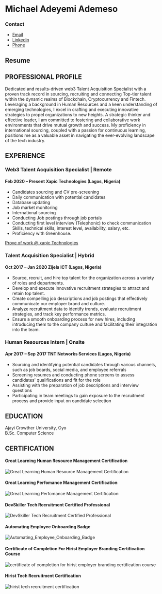 # Michael Adeyemi Ademeso
### Contact
- [Email](ademesomichael2@gmail.com)</br>
- [Linkedin](https://www.linkedin.com/in/michael-ademeso/)</br>
- [Phone](+2349123559437)
## Resume
## PROFESSIONAL PROFILE
Dedicated and results-driven web3 Talent Acquisition Specialist with a proven track record in sourcing, recruiting and connecting
Top-tier talent within the dynamic realms of Blockchain, Cryptocurrency and Fintech. Leveraging a background in Human
Resources and a keen understanding of emerging technologies, I excel in crafting and executing innovative strategies to propel
organizations to new heights. A strategic thinker and effective leader, I am committed to fostering and collaborative work
environments that drive mutual growth and success. My proficiency in international sourcing, coupled with a passion for
continuous learning, positions me as a valuable asset in navigating the ever-evolving landscape of the tech industry.

## EXPERIENCE
### Web3 Talent Acquisition Specialist | Remote
#### Feb 2020 – Present Xapic Technologies (Lagos, Nigeria)
- Candidates sourcing and CV pre-screening 
- Daily communication with potential candidates
- Database updating
- Job market monitoring
- International sourcing
- Conducting Job postings through job portals
- Conducting first level interview (Telephonic) to check communication Skills, technical skills, interest level, availability,
salary, etc.
- Proficiency with Greenhouse.
  
 [Prove of work @ xapic Technologies](/Daily_Sheet.csv.xlsx)

### Talent Acquisition Specialist | Hybrid
#### Oct 2017 – Jan 2020 Zijela ICT (Lagos, Nigeria)
- Source, recruit, and hire top talent for the organization across a variety of roles and departments.
- Develop and execute innovative recruitment strategies to attract and retain top talent.
- Create compelling job descriptions and job postings that effectively communicate our employer brand and culture.
- Analyze recruitment data to identify trends, evaluate recruitment strategies, and track key performance metrics.
- Ensure a smooth onboarding process for new hires, including introducing them to the company culture and facilitating their
  integration into the team.

### Human Resources Intern | Onsite
#### Apr 2017 – Sep 2017 TNT Networks Services (Lagos, Nigeria)
- Sourcing and identifying potential candidates through various channels, such as job boards, social media, and employee referrals
- Screening resumes and conducting phone screens to assess candidates' qualifications and fit for the role
- Assisting with the preparation of job descriptions and interview questions
- Participating in team meetings to gain exposure to the recruitment process and provide input on candidate selection

## EDUCATION
Ajayi Crowther University, Oyo </br>
B.Sc. Computer Science

## CERTIFICATION
#### Great Learning Human Resource Management Certification
![Great Learning Human Resource Management Certification](/Certifications/Human_Resource_Management.png)
#### Great Learning Perfomance Management Certification
![Great Learning Perfomance Management Certification](/Certifications/Performance_Management.png)
#### DevSkiller Tech Recruitment Certified Professional
![DevSkiller Tech Recruitment Certified Professional](/Certifications/Tech_Recruitment_Badge.png)
#### Automating Employee Onboarding Badge
![Automating_Employee_Onboarding_Badge](/Certifications/Airslate.jpeg)
#### Certificate of Completion For Hirist Employer Branding Certification Course
![certificate of completion for hirist employer branding certification course](/Certifications/Hirist_employer_branding.jpeg)
#### Hirist Tech Recruitment Certification
![hirist tech recruitment certification](/Certifications/Hirist_tech_recruiter.jpeg)

